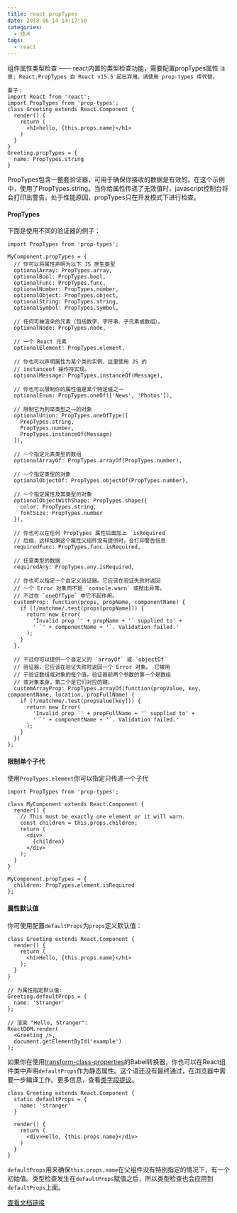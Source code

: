 ```yaml
---
title: react propTypes
date: 2018-06-14 14:17:50
categories:
  - 技术
tags:
  - react
---
```


组件属性类型检查 —— react内置的类型检查功能，需要配置propTypes属性
`注意: React.PropTypes 自 React v15.5 起已弃用。请使用 prop-types 库代替。`
```
栗子：
import React from 'react';
import PropTypes from 'prop-types';
class Greeting extends React.Component {
  render() {
    return (
      <h1>hello, {this.props.name}</h1>
    )
  }
}
Greeting.propTypes = {
  name: PropTypes.string
}
```
<!-- more -->
PropTypes包含一整套验证器，可用于确保你接收的数据是有效的。在这个示例中，使用了PropTypes.string。当你给属性传递了无效值时，javascript控制台将会打印出警告。处于性能原因，propTypes只在开发模式下进行检查。
#### PropTypes
下面是使用不同的验证器的例子：
```
import PropTypes from 'prop-types';

MyComponent.propTypes = {
  // 你可以将属性声明为以下 JS 原生类型
  optionalArray: PropTypes.array,
  optionalBool: PropTypes.bool,
  optionalFunc: PropTypes.func,
  optionalNumber: PropTypes.number,
  optionalObject: PropTypes.object,
  optionalString: PropTypes.string,
  optionalSymbol: PropTypes.symbol,

  // 任何可被渲染的元素（包括数字、字符串、子元素或数组）。
  optionalNode: PropTypes.node,

  // 一个 React 元素
  optionalElement: PropTypes.element,

  // 你也可以声明属性为某个类的实例，这里使用 JS 的
  // instanceof 操作符实现。
  optionalMessage: PropTypes.instanceOf(Message),

  // 你也可以限制你的属性值是某个特定值之一
  optionalEnum: PropTypes.oneOf(['News', 'Photos']),

  // 限制它为列举类型之一的对象
  optionalUnion: PropTypes.oneOfType([
    PropTypes.string,
    PropTypes.number,
    PropTypes.instanceOf(Message)
  ]),

  // 一个指定元素类型的数组
  optionalArrayOf: PropTypes.arrayOf(PropTypes.number),

  // 一个指定类型的对象
  optionalObjectOf: PropTypes.objectOf(PropTypes.number),

  // 一个指定属性及其类型的对象
  optionalObjectWithShape: PropTypes.shape({
    color: PropTypes.string,
    fontSize: PropTypes.number
  }),

  // 你也可以在任何 PropTypes 属性后面加上 `isRequired` 
  // 后缀，这样如果这个属性父组件没有提供时，会打印警告信息
  requiredFunc: PropTypes.func.isRequired,

  // 任意类型的数据
  requiredAny: PropTypes.any.isRequired,

  // 你也可以指定一个自定义验证器。它应该在验证失败时返回
  // 一个 Error 对象而不是 `console.warn` 或抛出异常。
  // 不过在 `oneOfType` 中它不起作用。
  customProp: function(props, propName, componentName) {
    if (!/matchme/.test(props[propName])) {
      return new Error(
        'Invalid prop `' + propName + '` supplied to' +
        ' `' + componentName + '`. Validation failed.'
      );
    }
  },

  // 不过你可以提供一个自定义的 `arrayOf` 或 `objectOf` 
  // 验证器，它应该在验证失败时返回一个 Error 对象。 它被用
  // 于验证数组或对象的每个值。验证器前两个参数的第一个是数组
  // 或对象本身，第二个是它们对应的键。
  customArrayProp: PropTypes.arrayOf(function(propValue, key, componentName, location, propFullName) {
    if (!/matchme/.test(propValue[key])) {
      return new Error(
        'Invalid prop `' + propFullName + '` supplied to' +
        ' `' + componentName + '`. Validation failed.'
      );
    }
  })
};
```
#### 限制单个子代
使用`PropTypes.element`你可以指定只传递一个子代
```
import PropTypes from 'prop-types';

class MyComponent extends React.Component {
  render() {
    // This must be exactly one element or it will warn.
    const children = this.props.children;
    return (
      <div>
        {children}
      </div>
    );
  }
}

MyComponent.propTypes = {
  children: PropTypes.element.isRequired
};
```
#### 属性默认值
你可使用配置`defaultProps`为`props`定义默认值：
```
class Greeting extends React.Component {
  render() {
    return (
      <h1>Hello, {this.props.name}</h1>
    );
  }
}

// 为属性指定默认值:
Greeting.defaultProps = {
  name: 'Stranger'
};

// 渲染 "Hello, Stranger":
ReactDOM.render(
  <Greeting />,
  document.getElementById('example')
);
```
如果你在使用[transform-class-properties][1]的Babel转换器，你也可以在React组件类中声明`defaultProps`作为静态属性。这个语还没有最终通过，在浏览器中需要一步编译工作。更多信息，查看[类字段提议][2]。
```
class Greeting extends React.Component {
  static defaultProps = {
    name: 'stranger'
  }

  render() {
    return (
      <div>Hello, {this.props.name}</div>
    )
  }
}
```
`defaultProps`用来确保`this.props.name`在父组件没有特别指定的情况下，有一个初始值。类型检查发生在`defaultProps`赋值之后，所以类型检查也会应用到`defaultProps`上面。

[查看文档链接](https://doc.react-china.org/docs/typechecking-with-proptypes.html)

[1]: <https://babeljs.io/docs/en/babel-plugin-transform-class-properties/>
[2]: <https://github.com/tc39/proposal-class-fields>



